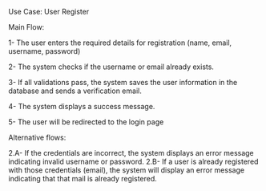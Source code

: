 Use Case: User Register

Main Flow:

1- The user enters the required details for registration (name, email, username, password)

2- The system checks if the username or email already exists.

3- If all validations pass, the system saves the user information in the database and sends a verification email.

4- The system displays a success message.

5- The user will be redirected to the login page


Alternative flows:

2.A- If the credentials are incorrect, the system displays an error message indicating invalid username or password.
2.B- If a user is already registered with those credentials (email), the system will display an error message indicating that that mail is already registered.
